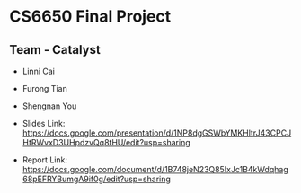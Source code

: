 # CS6650 Final Project
## Team - Catalyst
- Linni Cai
- Furong Tian
- Shengnan You

- Slides Link: https://docs.google.com/presentation/d/1NP8dgGSWbYMKHltrJ43CPCJHtRWvxD3UHpdzvQq8tHU/edit?usp=sharing
- Report Link: https://docs.google.com/document/d/1B748jeN23Q85IxJc1B4kWdqhag68pEFRYBumgA9if0g/edit?usp=sharing
